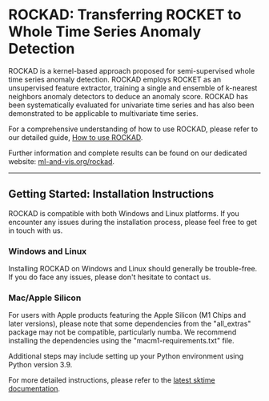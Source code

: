 # ROCKAD: Transferring ROCKET to Whole Time Series Anomaly Detection

ROCKAD is a kernel-based approach proposed for semi-supervised whole time series anomaly detection. ROCKAD employs ROCKET as an unsupervised feature extractor, training a single and ensemble of k-nearest neighbors anomaly detectors to deduce an anomaly score. ROCKAD has been systematically evaluated for univariate time series and has also been demonstrated to be applicable to multivariate time series.


For a comprehensive understanding of how to use ROCKAD, please refer to our detailed guide, [How to use ROCKAD](./docs/How_to_use_ROCKAD.ipynb).

Further information and complete results can be found on our dedicated website: [ml-and-vis.org/rockad](https://ml-and-vis.org/rockad).

---

## Getting Started: Installation Instructions 

ROCKAD is compatible with both Windows and Linux platforms. If you encounter any issues during the installation process, please feel free to get in touch with us. 

### Windows and Linux 

Installing ROCKAD on Windows and Linux should generally be trouble-free. If you do face any issues, please don't hesitate to contact us. 

### Mac/Apple Silicon

For users with Apple products featuring the Apple Silicon (M1 Chips and later versions), please note that some dependencies from the "all_extras" package may not be compatible, particularly numba. We recommend installing the dependencies using the "macm1-requirements.txt" file.

Additional steps may include setting up your Python environment using Python version 3.9.

For more detailed instructions, please refer to the [latest sktime documentation](https://www.sktime.net/en/latest/installation.html).
